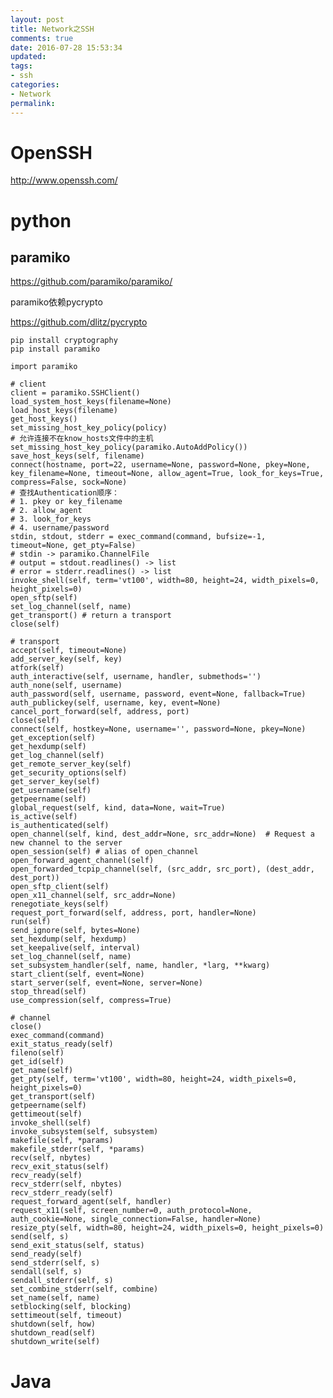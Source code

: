 ```yaml
---
layout: post
title: Network之SSH
comments: true
date: 2016-07-28 15:53:34
updated:
tags:
- ssh
categories:
- Network
permalink:
---
```


# OpenSSH

<http://www.openssh.com/>

# python

## paramiko

<https://github.com/paramiko/paramiko/>

paramiko依赖pycrypto

<https://github.com/dlitz/pycrypto>

    pip install cryptography
    pip install paramiko

    import paramiko

    # client
    client = paramiko.SSHClient()
    load_system_host_keys(filename=None)
    load_host_keys(filename)
    get_host_keys()
    set_missing_host_key_policy(policy)
    # 允许连接不在know_hosts文件中的主机
    set_missing_host_key_policy(paramiko.AutoAddPolicy())
    save_host_keys(self, filename)
    connect(hostname, port=22, username=None, password=None, pkey=None, key_filename=None, timeout=None, allow_agent=True, look_for_keys=True, compress=False, sock=None)
    # 查找Authentication顺序：
    # 1. pkey or key_filename
    # 2. allow_agent
    # 3. look_for_keys
    # 4. username/password
    stdin, stdout, stderr = exec_command(command, bufsize=-1, timeout=None, get_pty=False)
    # stdin -> paramiko.ChannelFile
    # output = stdout.readlines() -> list
    # error = stderr.readlines() -> list
    invoke_shell(self, term='vt100', width=80, height=24, width_pixels=0, height_pixels=0)
    open_sftp(self)
    set_log_channel(self, name)
    get_transport() # return a transport
    close(self)

    # transport
    accept(self, timeout=None)
    add_server_key(self, key)
    atfork(self)
    auth_interactive(self, username, handler, submethods='')
    auth_none(self, username)
    auth_password(self, username, password, event=None, fallback=True)
    auth_publickey(self, username, key, event=None)
    cancel_port_forward(self, address, port)
    close(self)
    connect(self, hostkey=None, username='', password=None, pkey=None)
    get_exception(self)
    get_hexdump(self)
    get_log_channel(self)
    get_remote_server_key(self)
    get_security_options(self)
    get_server_key(self)
    get_username(self)
    getpeername(self)
    global_request(self, kind, data=None, wait=True)
    is_active(self)
    is_authenticated(self)
    open_channel(self, kind, dest_addr=None, src_addr=None)  # Request a new channel to the server
    open_session(self) # alias of open_channel
    open_forward_agent_channel(self)
    open_forwarded_tcpip_channel(self, (src_addr, src_port), (dest_addr, dest_port))
    open_sftp_client(self)
    open_x11_channel(self, src_addr=None)
    renegotiate_keys(self)
    request_port_forward(self, address, port, handler=None)
    run(self)
    send_ignore(self, bytes=None)
    set_hexdump(self, hexdump)
    set_keepalive(self, interval)
    set_log_channel(self, name)
    set_subsystem_handler(self, name, handler, *larg, **kwarg)
    start_client(self, event=None)
    start_server(self, event=None, server=None)
    stop_thread(self)
    use_compression(self, compress=True)

    # channel
    close()
    exec_command(command)
    exit_status_ready(self)
    fileno(self)
    get_id(self)
    get_name(self)
    get_pty(self, term='vt100', width=80, height=24, width_pixels=0, height_pixels=0)
    get_transport(self)
    getpeername(self)
    gettimeout(self)
    invoke_shell(self)
    invoke_subsystem(self, subsystem)
    makefile(self, *params)
    makefile_stderr(self, *params)
    recv(self, nbytes)
    recv_exit_status(self)
    recv_ready(self)
    recv_stderr(self, nbytes)
    recv_stderr_ready(self)
    request_forward_agent(self, handler)
    request_x11(self, screen_number=0, auth_protocol=None, auth_cookie=None, single_connection=False, handler=None)
    resize_pty(self, width=80, height=24, width_pixels=0, height_pixels=0)
    send(self, s)
    send_exit_status(self, status)
    send_ready(self)
    send_stderr(self, s)
    sendall(self, s)
    sendall_stderr(self, s)
    set_combine_stderr(self, combine)
    set_name(self, name)
    setblocking(self, blocking)
    settimeout(self, timeout)
    shutdown(self, how)
    shutdown_read(self)
    shutdown_write(self)

# Java
